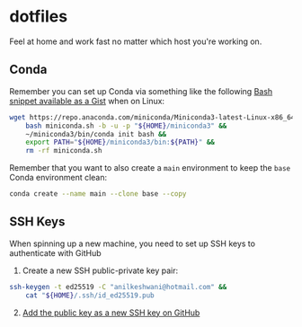 # dotfiles

Feel at home and work fast no matter which host you're working on. 

## Conda

Remember you can set up Conda via something like the following [Bash snippet available as a Gist](https://gist.github.com/anilkeshwani/60567eaa5fb8c36398c52022afbde22e?permalink_comment_id=4506327#gistcomment-4506327) when on Linux:

```bash
wget https://repo.anaconda.com/miniconda/Miniconda3-latest-Linux-x86_64.sh -O miniconda.sh &&
    bash miniconda.sh -b -u -p "${HOME}/miniconda3" &&
    ~/miniconda3/bin/conda init bash &&
    export PATH="${HOME}/miniconda3/bin:${PATH}" &&
    rm -rf miniconda.sh
```

Remember that you want to also create a `main` environment to keep the `base` Conda environment clean:

```bash
conda create --name main --clone base --copy
```

## SSH Keys

When spinning up a new machine, you need to set up SSH keys to authenticate with GitHub

1. Create a new SSH public-private key pair:
  
  ```bash 
  ssh-keygen -t ed25519 -C "anilkeshwani@hotmail.com" &&
      cat "${HOME}/.ssh/id_ed25519.pub
  ```
  
2. [Add the public key as a new SSH key on GitHub](https://github.com/settings/keys)
